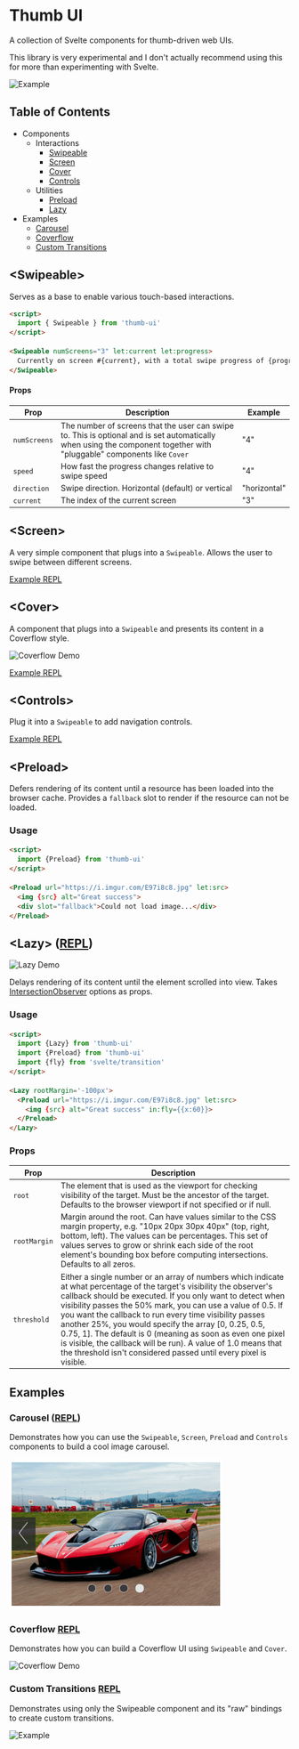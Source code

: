 # Thumb UI

A collection of Svelte components for thumb-driven web UIs.

This library is very experimental and I don't actually recommend using this for more than experimenting with Svelte.

![Example](https://github.com/buhrmi/components/blob/master/gifs/example.gif?raw=true)

## Table of Contents

- Components
  - Interactions
    - [Swipeable](#swipeable)
    - [Screen](#screen)
    - [Cover](#cover)
    - [Controls](#controls)
  - Utilities
    - [Preload](#preload)
    - [Lazy](#lazy-repl)
- Examples
  - [Carousel](#carousel-repl)
  - [Coverflow](#coverflow-repl)
  - [Custom Transitions](#custom-transitions-repl)
    

## \<Swipeable>

Serves as a base to enable various touch-based interactions.

```html
<script>
  import { Swipeable } from 'thumb-ui'
</script>

<Swipeable numScreens="3" let:current let:progress>
  Currently on screen #{current}, with a total swipe progress of {progress}
</Swipeable>
```

#### Props

| Prop | Description | Example |
| --- | --- | --- |
| `numScreens` | The number of screens that the user can swipe to. This is optional and is set automatically when using the component together with "pluggable" components like `Cover` | "4" |
| `speed` | How fast the progress changes relative to swipe speed | "4" |
| `direction` | Swipe direction. Horizontal (default) or vertical | "horizontal" |
| `current` | The index of the current screen | "3" |

## \<Screen>

A very simple component that plugs into a `Swipeable`. Allows the user to swipe between different screens.

[Example REPL](https://svelte.dev/repl/1af75faf851949a8a1a6978f144034e0?version=3.24.0)

## \<Cover>

A component that plugs into a `Swipeable` and presents its content in a Coverflow style.

![Coverflow Demo](https://github.com/buhrmi/components/blob/master/gifs/coverflow.gif?raw=true)

[Example REPL](https://svelte.dev/repl/156d5bb34eb0457ea1906998389a4e9f?version=3.24.0)

## \<Controls>

Plug it into a `Swipeable` to add navigation controls.

[Example REPL](https://svelte.dev/repl/1af75faf851949a8a1a6978f144034e0?version=3.24.0)

## \<Preload>

Defers rendering of its content until a resource has been loaded into the browser cache.
Provides a `fallback` slot to render if the resource can not be loaded.

### Usage

```html
<script>
  import {Preload} from 'thumb-ui'
</script>

<Preload url="https://i.imgur.com/E97i8c8.jpg" let:src>
  <img {src} alt="Great success">
  <div slot="fallback">Could not load image...</div>
</Preload>
```

## \<Lazy> ([REPL](https://svelte.dev/repl/9a37dc7103954474a32ec1ac3a587d26?version=3.24.0))

![Lazy Demo](https://github.com/buhrmi/components/blob/master/gifs/lazy.gif?raw=true)


Delays rendering of its content until the element scrolled into view. Takes [IntersectionObserver](https://developer.mozilla.org/en-US/docs/Web/API/IntersectionObserver/IntersectionObserver) options as props.

### Usage

```html
<script>
  import {Lazy} from 'thumb-ui'
  import {Preload} from 'thumb-ui'
  import {fly} from 'svelte/transition'
</script>

<Lazy rootMargin='-100px'>
  <Preload url="https://i.imgur.com/E97i8c8.jpg" let:src>
    <img {src} alt="Great success" in:fly={{x:60}}>
  </Preload>
</Lazy>
```

### Props

| Prop | Description  |
| --- | --- |
| `root` | The element that is used as the viewport for checking visibility of the target. Must be the ancestor of the target. Defaults to the browser viewport if not specified or if null. 
| `rootMargin` | Margin around the root. Can have values similar to the CSS margin property, e.g. "10px 20px 30px 40px" (top, right, bottom, left). The values can be percentages. This set of values serves to grow or shrink each side of the root element's bounding box before computing intersections. Defaults to all zeros. | 
| `threshold` | Either a single number or an array of numbers which indicate at what percentage of the target's visibility the observer's callback should be executed. If you only want to detect when visibility passes the 50% mark, you can use a value of 0.5. If you want the callback to run every time visibility passes another 25%, you would specify the array [0, 0.25, 0.5, 0.75, 1]. The default is 0 (meaning as soon as even one pixel is visible, the callback will be run). A value of 1.0 means that the threshold isn't considered passed until every pixel is visible. 

## Examples

### Carousel ([REPL](https://svelte.dev/repl/1af75faf851949a8a1a6978f144034e0?version=3.24.0))

Demonstrates how you can use the `Swipeable`, `Screen`, `Preload` and `Controls` components to build a cool image carousel.

![Carousel Demo](https://github.com/buhrmi/components/blob/master/gifs/carousel.gif?raw=true)

### Coverflow [REPL](https://svelte.dev/repl/156d5bb34eb0457ea1906998389a4e9f?version=3.24.0)

Demonstrates how you can build a Coverflow UI using `Swipeable` and `Cover`.

![Coverflow Demo](https://github.com/buhrmi/components/blob/master/gifs/coverflow.gif?raw=true)

### Custom Transitions [REPL](https://svelte.dev/repl/9116699f10ac42668e7b58d120c4bc8c?version=3.18.1)

Demonstrates using only the Swipeable component and its "raw" bindings to create custom transitions.

![Example](https://github.com/buhrmi/components/blob/master/gifs/example.gif?raw=true)
